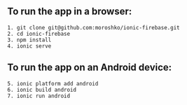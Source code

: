 ## To run the app in a browser:

    1. git clone git@github.com:moroshko/ionic-firebase.git
    2. cd ionic-firebase
    3. npm install
    4. ionic serve

## To run the app on an Android device:

    5. ionic platform add android
    6. ionic build android
    7. ionic run android
